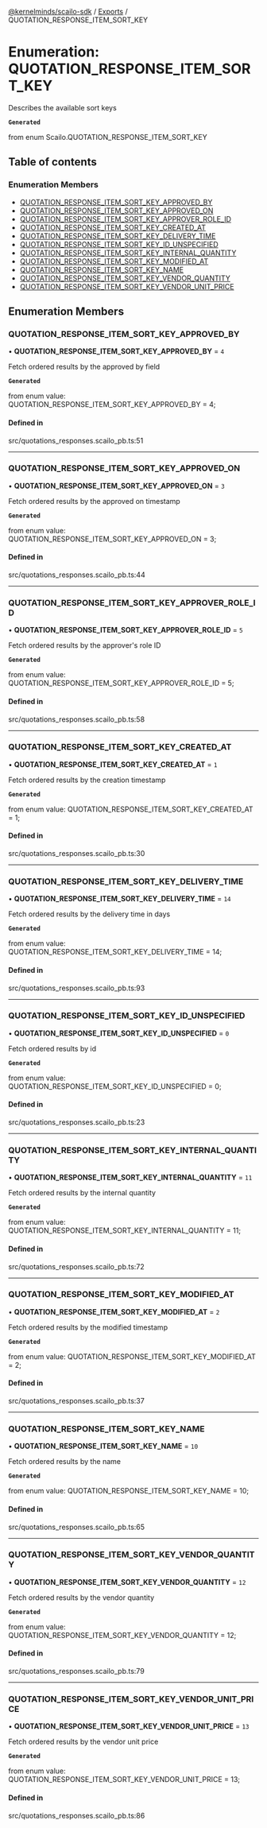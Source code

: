 [@kernelminds/scailo-sdk](../README.md) / [Exports](../modules.md) / QUOTATION\_RESPONSE\_ITEM\_SORT\_KEY

# Enumeration: QUOTATION\_RESPONSE\_ITEM\_SORT\_KEY

Describes the available sort keys

**`Generated`**

from enum Scailo.QUOTATION_RESPONSE_ITEM_SORT_KEY

## Table of contents

### Enumeration Members

- [QUOTATION\_RESPONSE\_ITEM\_SORT\_KEY\_APPROVED\_BY](QUOTATION_RESPONSE_ITEM_SORT_KEY.md#quotation_response_item_sort_key_approved_by)
- [QUOTATION\_RESPONSE\_ITEM\_SORT\_KEY\_APPROVED\_ON](QUOTATION_RESPONSE_ITEM_SORT_KEY.md#quotation_response_item_sort_key_approved_on)
- [QUOTATION\_RESPONSE\_ITEM\_SORT\_KEY\_APPROVER\_ROLE\_ID](QUOTATION_RESPONSE_ITEM_SORT_KEY.md#quotation_response_item_sort_key_approver_role_id)
- [QUOTATION\_RESPONSE\_ITEM\_SORT\_KEY\_CREATED\_AT](QUOTATION_RESPONSE_ITEM_SORT_KEY.md#quotation_response_item_sort_key_created_at)
- [QUOTATION\_RESPONSE\_ITEM\_SORT\_KEY\_DELIVERY\_TIME](QUOTATION_RESPONSE_ITEM_SORT_KEY.md#quotation_response_item_sort_key_delivery_time)
- [QUOTATION\_RESPONSE\_ITEM\_SORT\_KEY\_ID\_UNSPECIFIED](QUOTATION_RESPONSE_ITEM_SORT_KEY.md#quotation_response_item_sort_key_id_unspecified)
- [QUOTATION\_RESPONSE\_ITEM\_SORT\_KEY\_INTERNAL\_QUANTITY](QUOTATION_RESPONSE_ITEM_SORT_KEY.md#quotation_response_item_sort_key_internal_quantity)
- [QUOTATION\_RESPONSE\_ITEM\_SORT\_KEY\_MODIFIED\_AT](QUOTATION_RESPONSE_ITEM_SORT_KEY.md#quotation_response_item_sort_key_modified_at)
- [QUOTATION\_RESPONSE\_ITEM\_SORT\_KEY\_NAME](QUOTATION_RESPONSE_ITEM_SORT_KEY.md#quotation_response_item_sort_key_name)
- [QUOTATION\_RESPONSE\_ITEM\_SORT\_KEY\_VENDOR\_QUANTITY](QUOTATION_RESPONSE_ITEM_SORT_KEY.md#quotation_response_item_sort_key_vendor_quantity)
- [QUOTATION\_RESPONSE\_ITEM\_SORT\_KEY\_VENDOR\_UNIT\_PRICE](QUOTATION_RESPONSE_ITEM_SORT_KEY.md#quotation_response_item_sort_key_vendor_unit_price)

## Enumeration Members

### QUOTATION\_RESPONSE\_ITEM\_SORT\_KEY\_APPROVED\_BY

• **QUOTATION\_RESPONSE\_ITEM\_SORT\_KEY\_APPROVED\_BY** = ``4``

Fetch ordered results by the approved by field

**`Generated`**

from enum value: QUOTATION_RESPONSE_ITEM_SORT_KEY_APPROVED_BY = 4;

#### Defined in

src/quotations_responses.scailo_pb.ts:51

___

### QUOTATION\_RESPONSE\_ITEM\_SORT\_KEY\_APPROVED\_ON

• **QUOTATION\_RESPONSE\_ITEM\_SORT\_KEY\_APPROVED\_ON** = ``3``

Fetch ordered results by the approved on timestamp

**`Generated`**

from enum value: QUOTATION_RESPONSE_ITEM_SORT_KEY_APPROVED_ON = 3;

#### Defined in

src/quotations_responses.scailo_pb.ts:44

___

### QUOTATION\_RESPONSE\_ITEM\_SORT\_KEY\_APPROVER\_ROLE\_ID

• **QUOTATION\_RESPONSE\_ITEM\_SORT\_KEY\_APPROVER\_ROLE\_ID** = ``5``

Fetch ordered results by the approver's role ID

**`Generated`**

from enum value: QUOTATION_RESPONSE_ITEM_SORT_KEY_APPROVER_ROLE_ID = 5;

#### Defined in

src/quotations_responses.scailo_pb.ts:58

___

### QUOTATION\_RESPONSE\_ITEM\_SORT\_KEY\_CREATED\_AT

• **QUOTATION\_RESPONSE\_ITEM\_SORT\_KEY\_CREATED\_AT** = ``1``

Fetch ordered results by the creation timestamp

**`Generated`**

from enum value: QUOTATION_RESPONSE_ITEM_SORT_KEY_CREATED_AT = 1;

#### Defined in

src/quotations_responses.scailo_pb.ts:30

___

### QUOTATION\_RESPONSE\_ITEM\_SORT\_KEY\_DELIVERY\_TIME

• **QUOTATION\_RESPONSE\_ITEM\_SORT\_KEY\_DELIVERY\_TIME** = ``14``

Fetch ordered results by the delivery time in days

**`Generated`**

from enum value: QUOTATION_RESPONSE_ITEM_SORT_KEY_DELIVERY_TIME = 14;

#### Defined in

src/quotations_responses.scailo_pb.ts:93

___

### QUOTATION\_RESPONSE\_ITEM\_SORT\_KEY\_ID\_UNSPECIFIED

• **QUOTATION\_RESPONSE\_ITEM\_SORT\_KEY\_ID\_UNSPECIFIED** = ``0``

Fetch ordered results by id

**`Generated`**

from enum value: QUOTATION_RESPONSE_ITEM_SORT_KEY_ID_UNSPECIFIED = 0;

#### Defined in

src/quotations_responses.scailo_pb.ts:23

___

### QUOTATION\_RESPONSE\_ITEM\_SORT\_KEY\_INTERNAL\_QUANTITY

• **QUOTATION\_RESPONSE\_ITEM\_SORT\_KEY\_INTERNAL\_QUANTITY** = ``11``

Fetch ordered results by the internal quantity

**`Generated`**

from enum value: QUOTATION_RESPONSE_ITEM_SORT_KEY_INTERNAL_QUANTITY = 11;

#### Defined in

src/quotations_responses.scailo_pb.ts:72

___

### QUOTATION\_RESPONSE\_ITEM\_SORT\_KEY\_MODIFIED\_AT

• **QUOTATION\_RESPONSE\_ITEM\_SORT\_KEY\_MODIFIED\_AT** = ``2``

Fetch ordered results by the modified timestamp

**`Generated`**

from enum value: QUOTATION_RESPONSE_ITEM_SORT_KEY_MODIFIED_AT = 2;

#### Defined in

src/quotations_responses.scailo_pb.ts:37

___

### QUOTATION\_RESPONSE\_ITEM\_SORT\_KEY\_NAME

• **QUOTATION\_RESPONSE\_ITEM\_SORT\_KEY\_NAME** = ``10``

Fetch ordered results by the name

**`Generated`**

from enum value: QUOTATION_RESPONSE_ITEM_SORT_KEY_NAME = 10;

#### Defined in

src/quotations_responses.scailo_pb.ts:65

___

### QUOTATION\_RESPONSE\_ITEM\_SORT\_KEY\_VENDOR\_QUANTITY

• **QUOTATION\_RESPONSE\_ITEM\_SORT\_KEY\_VENDOR\_QUANTITY** = ``12``

Fetch ordered results by the vendor quantity

**`Generated`**

from enum value: QUOTATION_RESPONSE_ITEM_SORT_KEY_VENDOR_QUANTITY = 12;

#### Defined in

src/quotations_responses.scailo_pb.ts:79

___

### QUOTATION\_RESPONSE\_ITEM\_SORT\_KEY\_VENDOR\_UNIT\_PRICE

• **QUOTATION\_RESPONSE\_ITEM\_SORT\_KEY\_VENDOR\_UNIT\_PRICE** = ``13``

Fetch ordered results by the vendor unit price

**`Generated`**

from enum value: QUOTATION_RESPONSE_ITEM_SORT_KEY_VENDOR_UNIT_PRICE = 13;

#### Defined in

src/quotations_responses.scailo_pb.ts:86
